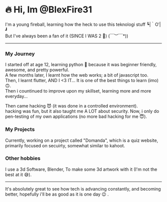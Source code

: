# 🔥 Hi, Im @BlexFire31 

I'm a young fireball, learning how the heck to use this teknologi stuff ┗|｀O′|┛   
But I've always been a fan of it (SINCE I WAS 2 🤣) \(￣︶￣*\)) 

------------------------------------------------------------------------------------------------------------
### My Journey

I started off at age 12, learning python 🐍 because it was beginner friendly, awesome, and pretty powerful.  
A few months later, I learnt how the web works; a bit of javascript too.  
Then, I learnt flutter, AND I <3 IT... It is one of the best things to learn (imo) 🙃.  
Then i countinued to improve upon my skillset, learning more and more everyday...

Then came hacking 😈 
(it was done in a controlled environment).  
hacking was fun, but it also taught me A LOT about security. 
Now, i only do pen-testing of my own applications (no more bad hacking for me 😇). 

### My Projects

Currently, working on a project called "Domanda", which is a quiz website, primarily focused on secuirty, 
somewhat similar to kahoot.

### Other hobbies

I use a 3d Software, Blender, To make some 3d artwork with it (I'm not the best at it 😅). 

------------------------------------------------------------------------------------------------------------

It's absolutely great to see how tech is advancing constantly, and becoming better, 
hopefully i'll be as good as it is one day 😉 .

<!---
BlexFire31/BlexFire31 is a ✨ special ✨ repository because its `README.md` (this file) appears on your GitHub profile.
You can click the Preview link to take a look at your changes.
--->
